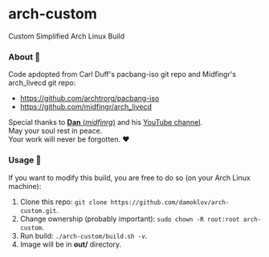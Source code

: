 # arch-custom
Custom Simplified Arch Linux Build


### About  :cactus:
Code apdopted from Carl Duff's pacbang-iso git repo and Midfingr's arch_livecd git repo: 
- https://github.com/archtrorg/pacbang-iso
- https://github.com/midfingr/arch_livecd


Special thanks to [__Dan__ (_midfinrg_)](https://github.com/midfingr) and his [YouTube channel](https://www.youtube.com/user/midfingr).\
May your soul rest in peace.\
Your work will never be forgotten.
:heart:


### Usage  :cactus:
If you want to modify this build, you are free to do so (on your Arch Linux machine):
1. Clone this repo: `git clone https://github.com/damoklov/arch-custom.git`.
2. Change ownership (probably important): `sudo chown -R root:root arch-custom`.
3. Run build: `./arch-custom/build.sh -v`.
4. Image will be in __out/__ directory.
